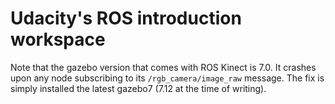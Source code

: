 # Udacity's ROS introduction workspace

Note that the gazebo version that comes with ROS Kinect is 7.0. It crashes upon any node subscribing to its `/rgb_camera/image_raw` message. The fix is simply installed the latest gazebo7 (7.12 at the time of writing).
